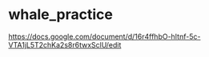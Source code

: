 # whale_practice

https://docs.google.com/document/d/16r4ffhbO-hItnf-5c-VTA1jL5T2chKa2s8r6twxSclU/edit
